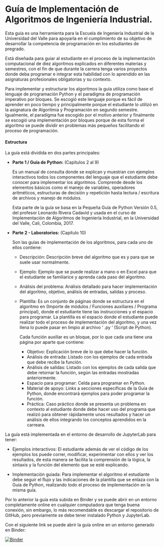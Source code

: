 # Guía de Implementación de Algoritmos de Ingeniería Industrial.

Esta guía es una herramienta para la Escuela de Ingeniería Industrial de la Universidad del Valle para apoyarla en el cumplimiento de su objetivo de desarrollar la competencia de programación en los estudiantes de pregrado.

Está diseñada para guiar al estudiante en el proceso de la implementación computacional de diez algoritmos explicados en diferentes materias y semestres, con el fin de que durante la carrera tenga varios proyectos donde deba programar e integrar esta habilidad con lo aprendido en las asignaturas profesionales obligatorias y su contexto.

Para implementar y estructurar los algoritmos la guía utiliza como base el lenguaje de programación Python y el paradigma de programación imperativo por bloques. Se escogió este lenguaje porque es fácil de aprender en poco tiempo y principalmente porque el estudiante lo utilizó en la asignatura de Algoritmia y Programación en segundo semestre. Igualmente, el paradigma fue escogido por el motivo anterior y finalmente se escogió una implementación por bloques porque de esta forma el algoritmo se puede dividir en problemas más pequeños facilitando el proceso de programación.

#### Estructura
La guía está dividida en dos partes principales:

- **Parte 1 / Guía de Python:** (Capítulos 2 al 9)

  Es un manual de consulta donde se explican y muestran con ejemplos interactivos todos los componentes del lenguaje que el estudiante debe conocer para implementar los algoritmos. Comprende desde los elementos básicos como el manejo de variables, operadores aritméticos, estructuras de decisión y repetición hasta lectura / escritura de archivos y manejo de módulos.

  Esta parte de la guía se basa en la Pequeña Guía de Python Versión 0.5, del profesor Leonardo Rivera Cadavid y usada en el curso de Implementación de Algoritmos de Ingeniería Industrial, en la Universidad del Valle, Cali, Colombia, 2017.

- **Parte 2 - Laboratorios:** (Capítulo 10)

  Son las guías de implementación de los algoritmos, para cada uno de ellos contiene:

  - Descripción: Descripción breve del algoritmo que es y para que se suele usar normalmente.
  - Ejemplo: Ejemplo que se puede realizar a mano o en Excel para que el estudiante se familiarice y aprenda cada paso del algoritmo.
  - Análisis del problema: Análisis detallado para hacer implementación del algoritmo, objetivo, análisis de entradas, salidas y proceso.
  - Plantilla: Es un conjunto de páginas donde se estructura en el algoritmo en (Importe de módulos / Funciones auxiliares / Programa principal), donde el estudiante tiene las instrucciones y el espacio para programar. La plantilla es el espacio donde el estudiante puede realizar todo el proceso de implementación del algoritmo, y una vez llena lo puede pasar en limpio al archivo ‘ .py ‘ (Script de Python).

    Cada función auxiliar es un bloque, por lo que cada una tiene una página por aparte que contiene:

    - Objetivo: Explicación breve de lo que debe hacer la función.
    - Análisis de entrada: Listado con los ejemplos de cada entrada que debe recibe la función.
    - Análisis de salidas: Listado con los ejemplos de cada salida que debe retornar la función, según las entradas mostradas anteriormente.
    - Espacio para programar: Celda para programar en Python.
    - Material de apoyo: Links a secciones específicas de la Guía de Python, donde encontrará ejemplos para poder programar la función.
    - Práctica: Caso práctico donde se presenta un problema en contexto al estudiante donde debe hacer uso del programa que realizó para obtener rápidamente unos resultados y hacer un análisis de ellos integrando los conceptos aprendidos en la carreara.

La guía está implementada en el entorno de desarrollo de JupyterLab para tener:

- Ejemplos interactivos: El estudiante además de ver el código de los ejemplos los puede correr, modificar, experimentar con ellos y ver los resultados, de esta manera se facilita la comprensión de la lógica, la sintaxis y la función del elemento que se esté explicando.

- Implementación guiada: Para implementar el algoritmo el estudiante debe seguir el flujo y las indicaciones de la plantilla que se enlaza con la Guía de Python, realizando todo el proceso de implementación en la misma guía.

Por lo anterior la guía esta subida en Binder y se puede abrir en un entorno completamente online en cualquier computadora que tenga buena conexión, sin embargo, lo más recomendable es descargar el repositorio de GitHub, pero previamente se debe tener instalado Python y JupyterLab.

Con el siguiente link se puede abrir la guía online en un entorno generado en Binder:

[![Binder](https://mybinder.org/badge_logo.svg)](https://mybinder.org/v2/gh/EstephaniaCalvo/Guia_de_Implementacion_de_Algoritmos_de_Ing_Industrial/master?urlpath=lab/tree/Home.ipynb)
